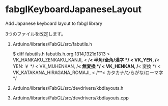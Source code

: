 # fabglKeyboardJapaneseLayout
Add Japanese keyboard layout to fabgl library

3つのファイルを改定します。

1. Arduino/libraries/FabGL/src/fabutils.h

	$ diff fabutils.h fabutils.h.org
	1314,1321d1313
	<   VK_HANKAKU_ZENKAKU_KANJI,
	<                       /**< 半角/全角/漢字 */
	<   VK_YEN,             /**< YEN: ￥ */
	<   VK_MUHENKAN,        /**< 無変換 */
	<   VK_HENKAN,          /**< 変換 */
	<   VK_KATAKANA_HIRAGANA_ROMAJI,
	<                       /**< カタカナ/ひらがな/ローマ字 */

3. Arduino/libraries/FabGL/src/devdrivers/kbdlayouts.h
4. Arduino/libraries/FabGL/src/devdrivers/kbdlayouts.cpp

